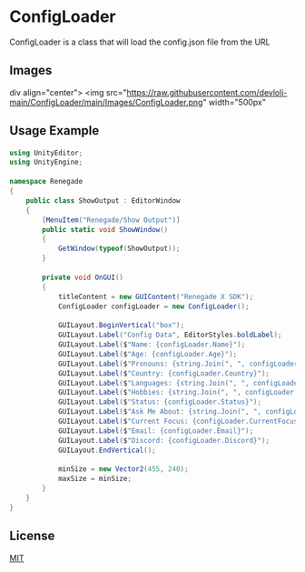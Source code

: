 # ConfigLoader
ConfigLoader is a class that will load the config.json file from the URL

## Images
div align="center">
    <img src="https://raw.githubusercontent.com/devloli-main/ConfigLoader/main/Images/ConfigLoader.png" width="500px"</img>
</div>

## Usage Example
```cs
using UnityEditor;
using UnityEngine;

namespace Renegade
{
    public class ShowOutput : EditorWindow
    {
        [MenuItem("Renegade/Show Output")]
        public static void ShowWindow()
        {
            GetWindow(typeof(ShowOutput));
        }

        private void OnGUI()
        {
            titleContent = new GUIContent("Renegade X SDK");
            ConfigLoader configLoader = new ConfigLoader();

            GUILayout.BeginVertical("box");
            GUILayout.Label("Config Data", EditorStyles.boldLabel);
            GUILayout.Label($"Name: {configLoader.Name}");
            GUILayout.Label($"Age: {configLoader.Age}");
            GUILayout.Label($"Pronouns: {string.Join(", ", configLoader.Pronouns)}");
            GUILayout.Label($"Country: {configLoader.Country}");
            GUILayout.Label($"Languages: {string.Join(", ", configLoader.Languages)}");
            GUILayout.Label($"Hobbies: {string.Join(", ", configLoader.Hobbies)}");
            GUILayout.Label($"Status: {configLoader.Status}");
            GUILayout.Label($"Ask Me About: {string.Join(", ", configLoader.AskMeAbout)}");
            GUILayout.Label($"Current Focus: {configLoader.CurrentFocus}");
            GUILayout.Label($"Email: {configLoader.Email}");
            GUILayout.Label($"Discord: {configLoader.Discord}");
            GUILayout.EndVertical();

            minSize = new Vector2(455, 240);
            maxSize = minSize;
        }
    }
}
```

## License
[MIT](https://choosealicense.com/licenses/mit/)

